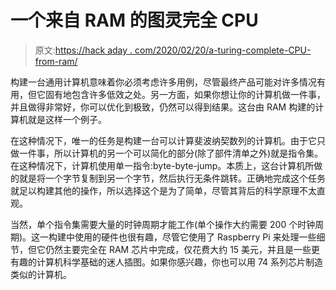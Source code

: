 # 一个来自 RAM 的图灵完全 CPU

> 原文:[https://hack aday . com/2020/02/20/a-turing-complete-CPU-from-ram/](https://hackaday.com/2020/02/20/a-turing-complete-cpu-from-ram/)

构建一台通用计算机意味着你必须考虑许多用例，尽管最终产品可能对许多情况有用，但它固有地包含许多低效之处。另一方面，如果你想让你的计算机做一件事，并且做得非常好，你可以优化到极致，仍然可以得到结果。这台由 RAM 构建的计算机就是这样一个例子。

在这种情况下，唯一的任务是构建一台可以计算斐波纳契数列的计算机。由于它只做一件事，所以计算机的另一个可以简化的部分(除了部件清单之外)就是指令集。在这种情况下，计算机使用单一指令:byte-byte-jump。本质上，这台计算机所做的就是将一个字节复制到另一个字节，然后执行无条件跳转。正确地完成这个任务就足以构建其他的操作，所以选择这个是为了简单，尽管其背后的科学原理不太直观。

当然，单个指令集需要大量的时钟周期才能工作(单个操作大约需要 200 个时钟周期)。这一构建中使用的硬件也很有趣，尽管它使用了 Raspberry Pi 来处理一些细节，但它仍然主要完全在 RAM 芯片中完成，仅花费大约 15 美元，并且是一些更有趣的计算机科学基础的迷人插图。如果你感兴趣，你也可以用 74 系列芯片制造类似的计算机。
